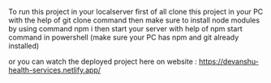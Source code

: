 To run this project in your localserver first of all clone this project in your PC with the help of git clone command
then make sure to install node modules by using command npm i 
then start your server with help of npm start command in powershell (make sure your PC has npm and git already installed)

or you can watch the deployed project here on website : https://devanshu-health-services.netlify.app/
